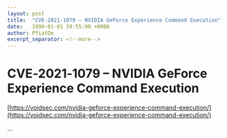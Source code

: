```yaml
---
layout: post
title:  "CVE‑2021‑1079 – NVIDIA GeForce Experience Command Execution"
date:   1990-01-01 19:55:00 +0000
author: PfiatDe
excerpt_separator: <!--more-->
---
```


# CVE‑2021‑1079 – NVIDIA GeForce Experience Command Execution
[https://voidsec.com/nvidia-geforce-experience-command-execution/](https://voidsec.com/nvidia-geforce-experience-command-execution/)

...
<!--more-->

